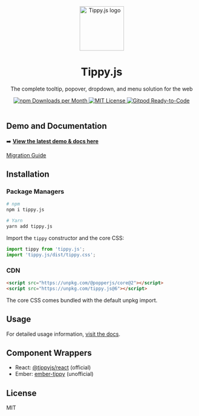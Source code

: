 <div align="center">
  <img alt="Tippy.js logo" src="https://github.com/atomiks/tippyjs/raw/master/logo.png" height="117" />
</div>

<div align="center">
  <h1>Tippy.js</h1>
  <p>The complete tooltip, popover, dropdown, and menu solution for the web</p>
  <a href="https://www.npmjs.com/package/tippy.js">
   <img src="https://img.shields.io/npm/dm/tippy.js.svg?color=%235599ff&style=for-the-badge" alt="npm Downloads per Month">
  <a>
  <a href="https://github.com/atomiks/tippyjs/blob/master/LICENSE">
    <img src="https://img.shields.io/npm/l/tippy.js.svg?color=%23c677cf&style=for-the-badge" alt="MIT License">
  </a>
  <a href="https://gitpod.io/from-referrer/">
   <img src="https://img.shields.io/badge/Gitpod-Ready--to--Code-blue?logo=gitpod&style=for-the-badge" alt="Gitpod Ready-to-Code">
  </a>
  <br>
  <br>
</div>

## Demo and Documentation

➡️ **[View the latest demo & docs here](https://atomiks.github.io/tippyjs/)**

[Migration Guide](https://github.com/atomiks/tippyjs/blob/master/MIGRATION_GUIDE.md)

## Installation

### Package Managers

```bash
# npm
npm i tippy.js

# Yarn
yarn add tippy.js
```

Import the `tippy` constructor and the core CSS:

```js
import tippy from 'tippy.js';
import 'tippy.js/dist/tippy.css';
```

### CDN

```html
<script src="https://unpkg.com/@popperjs/core@2"></script>
<script src="https://unpkg.com/tippy.js@6"></script>
```

The core CSS comes bundled with the default unpkg import.

## Usage

For detailed usage information,
[visit the docs](https://atomiks.github.io/tippyjs/v6/getting-started/).

## Component Wrappers

- React: [@tippyjs/react](https://github.com/atomiks/tippyjs-react) (official)
- Ember: [ember-tippy](https://github.com/nag5000/ember-tippy) (unofficial)

## License

MIT
